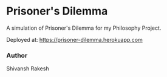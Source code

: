 # Prisoner's Dilemma
A simulation of Prisoner's Dilemma for my Philosophy Project.

Deployed at: https://prisoner-dilemma.herokuapp.com

### Author
Shivansh Rakesh

